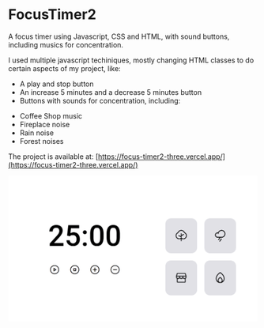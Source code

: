 # FocusTimer2
A focus timer using Javascript, CSS and HTML, with sound buttons, including musics for concentration.

I used multiple javascript techiniques, mostly changing HTML classes to do certain aspects of my project, like:
- A play and stop button
- An increase 5 minutes and a decrease 5 minutes button
- Buttons with sounds for concentration, including:
* Coffee Shop music
* Fireplace noise
* Rain noise
* Forest noises

The project is available at: [https://focus-timer2-three.vercel.app/](https://focus-timer2-three.vercel.app/)

<div align="center">
  <img src="./.github/project.gif" alt="project-gif">
</div>
